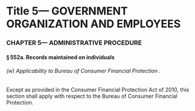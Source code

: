 
# Title 5— GOVERNMENT ORGANIZATION AND EMPLOYEES
### CHAPTER 5— ADMINISTRATIVE PROCEDURE
#### § 552a. Records maintained on individuals
###### (w) Applicability to Bureau of Consumer Financial Protection .

Except as provided in the Consumer Financial Protection Act of 2010, this section shall apply with respect to the Bureau of Consumer Financial Protection.
